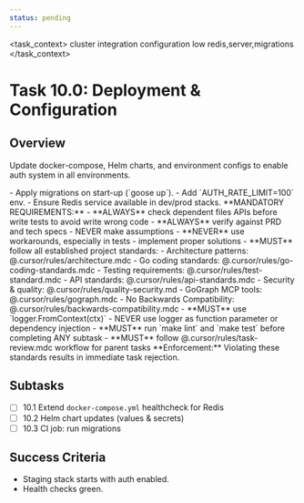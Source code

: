 ```yaml
---
status: pending
---
```


<task_context>
<domain>cluster</domain>
<type>integration</type>
<scope>configuration</scope>
<complexity>low</complexity>
<dependencies>redis,server,migrations</dependencies>
</task_context>

# Task 10.0: Deployment & Configuration

## Overview

Update docker-compose, Helm charts, and environment configs to enable auth system in all environments.

<requirements>
- Apply migrations on start-up (`goose up`).
- Add `AUTH_RATE_LIMIT=100` env.
- Ensure Redis service available in dev/prod stacks.
</requirements>

<critical>
**MANDATORY REQUIREMENTS:**
- **ALWAYS** check dependent files APIs before write tests to avoid write wrong code
- **ALWAYS** verify against PRD and tech specs - NEVER make assumptions
- **NEVER** use workarounds, especially in tests - implement proper solutions
- **MUST** follow all established project standards:
    - Architecture patterns: @.cursor/rules/architecture.mdc
    - Go coding standards: @.cursor/rules/go-coding-standards.mdc
    - Testing requirements: @.cursor/rules/test-standard.mdc
    - API standards: @.cursor/rules/api-standards.mdc
    - Security & quality: @.cursor/rules/quality-security.md
    - GoGraph MCP tools: @.cursor/rules/gograph.mdc
    - No Backwards Compatibility: @.cursor/rules/backwards-compatibility.mdc
- **MUST** use `logger.FromContext(ctx)` - NEVER use logger as function parameter or dependency injection
- **MUST** run `make lint` and `make test` before completing ANY subtask
- **MUST** follow @.cursor/rules/task-review.mdc workflow for parent tasks
**Enforcement:** Violating these standards results in immediate task rejection.
</critical>

## Subtasks

- [ ] 10.1 Extend `docker-compose.yml` healthcheck for Redis
- [ ] 10.2 Helm chart updates (values & secrets)
- [ ] 10.3 CI job: run migrations

## Success Criteria

- Staging stack starts with auth enabled.
- Health checks green.
